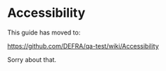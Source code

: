 # Accessibility

This guide has moved to:

https://github.com/DEFRA/qa-test/wiki/Accessibility

Sorry about that.
